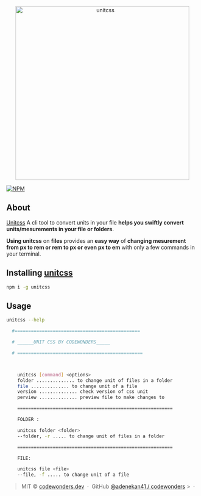 <p align="center">
	<a href="https://i.ibb.co/mD4CQGx/Group-4.png">
		<img src="https://i.ibb.co/mD4CQGx/Group-4.png" width="456" alt="unitcss">
	</a>
</p>

[![NPM](https://nodei.co/npm/unitcss.png)](https://nodei.co/npm/unitcss/)

## About

[Unitcss](https://gitmoji.carloscuesta.me) A cli tool to convert units in your file **helps you swiftly convert units/mesurements in your file or folders**.

**Using unitcss** on **files** provides an **easy way** of **changing mesurement from px to rem or rem to px or even px to em** with only a few commands in your terminal.

## Installing [unitcss](https://github.com/adenekan41/unitcss)

```bash
npm i -g unitcss
```

## Usage

```bash
unitcss --help

  #==============================================

  # ______UNIT CSS BY CODEWONDERS_____

  # ==============================================



    unitcss [command] <options>
    folder .............. to change unit of files in a folder
    file .............. to change unit of a file
    version .............. check version of css unit
    perview .............. preview file to make changes to

    =========================================================

    FOLDER :

    unitcss folder <folder>
    --folder, -r ..... to change unit of files in a folder

    =========================================================

    FILE:

    unitcss file <file>
    --file, -f ..... to change unit of a file

```

> MIT © [codewonders.dev](https://codewonders.dev) &nbsp;&middot;&nbsp; GitHub
> [@adenekan41 / codewonders](https://github.com/adenekan41) >
> &nbsp;&middot;&nbsp;
